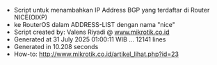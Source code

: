 - Script untuk menambahkan IP Address BGP yang terdaftar di Router NICE(OIXP)
- ke RouterOS dalam ADDRESS-LIST dengan nama "nice"
- Script created by: Valens Riyadi @ www.mikrotik.co.id
- Generated at 31 July 2025 01:00:11 WIB ... 12141 lines
- Generated in 10.208 seconds
- How-to: http://www.mikrotik.co.id/artikel_lihat.php?id=23
